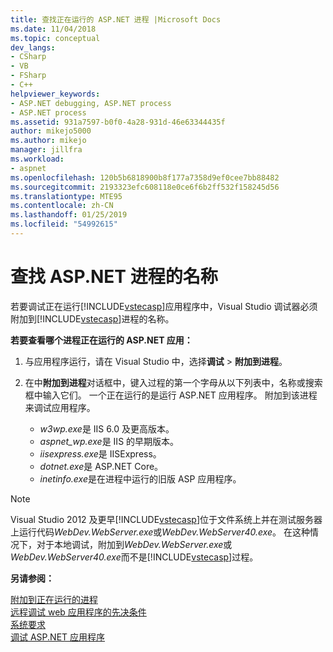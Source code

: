 ```yaml
---
title: 查找正在运行的 ASP.NET 进程 |Microsoft Docs
ms.date: 11/04/2018
ms.topic: conceptual
dev_langs:
- CSharp
- VB
- FSharp
- C++
helpviewer_keywords:
- ASP.NET debugging, ASP.NET process
- ASP.NET process
ms.assetid: 931a7597-b0f0-4a28-931d-46e63344435f
author: mikejo5000
ms.author: mikejo
manager: jillfra
ms.workload:
- aspnet
ms.openlocfilehash: 120b5b6818900b8f177a7358d9ef0cee7bb88482
ms.sourcegitcommit: 2193323efc608118e0ce6f6b2ff532f158245d56
ms.translationtype: MTE95
ms.contentlocale: zh-CN
ms.lasthandoff: 01/25/2019
ms.locfileid: "54992615"
---
```

# <a name="find-the-name-of-the-aspnet-process"></a>查找 ASP.NET 进程的名称

若要调试正在运行[!INCLUDE[vstecasp](../code-quality/includes/vstecasp_md.md)]应用程序中，Visual Studio 调试器必须附加到[!INCLUDE[vstecasp](../code-quality/includes/vstecasp_md.md)]进程的名称。

**若要查看哪个进程正在运行的 ASP.NET 应用：**

1. 与应用程序运行，请在 Visual Studio 中，选择**调试** > **附加到进程**。 
   
1. 在中**附加到进程**对话框中，键入过程的第一个字母从以下列表中，名称或搜索框中输入它们。 一个正在运行的是运行 ASP.NET 应用程序。 附加到该进程来调试应用程序。 
   
    - *w3wp.exe*是 IIS 6.0 及更高版本。 
    - *aspnet_wp.exe*是 IIS 的早期版本。
    - *iisexpress.exe*是 IISExpress。
    - *dotnet.exe*是 ASP.NET Core。
    - *inetinfo.exe*是在进程中运行的旧版 ASP 应用程序。 

>[!NOTE]
>Visual Studio 2012 及更早[!INCLUDE[vstecasp](../code-quality/includes/vstecasp_md.md)]位于文件系统上并在测试服务器上运行代码*WebDev.WebServer.exe*或*WebDev.WebServer40.exe*。 在这种情况下，对于本地调试，附加到*WebDev.WebServer.exe*或*WebDev.WebServer40.exe*而不是[!INCLUDE[vstecasp](../code-quality/includes/vstecasp_md.md)]过程。 

**另请参阅：**

 [附加到正在运行的进程](../debugger/attach-to-running-processes-with-the-visual-studio-debugger.md)  
 [远程调试 web 应用程序的先决条件](/visualstudio/debugger/remote-debugging-aspnet-on-a-remote-iis-7-5-computer)   
 [系统要求](../debugger/aspnet-debugging-system-requirements.md)   
 [调试 ASP.NET 应用程序](../debugger/how-to-enable-debugging-for-aspnet-applications.md)